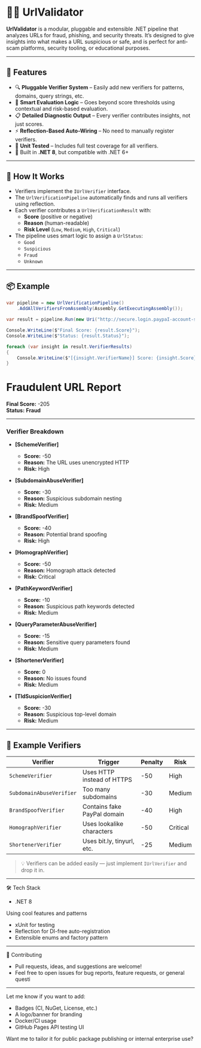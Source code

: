 # 🕵️‍♂️ UrlValidator

**UrlValidator** is a modular, pluggable and extensible .NET pipeline that analyzes URLs for fraud, phishing, and security threats. It’s designed to give insights into what makes a URL suspicious or safe, and is perfect for anti-scam platforms, security tooling, or educational purposes.

---

## 🚀 Features

- 🔍 **Pluggable Verifier System** – Easily add new verifiers for patterns, domains, query strings, etc.
- 🧠 **Smart Evaluation Logic** – Goes beyond score thresholds using contextual and risk-based evaluation.
- 📋 **Detailed Diagnostic Output** – Every verifier contributes insights, not just scores.
- ⚡ **Reflection-Based Auto-Wiring** – No need to manually register verifiers.
- 🧪 **Unit Tested** – Includes full test coverage for all verifiers.
- 🧰 Built in **.NET 8**, but compatible with .NET 6+

---

## 🧠 How It Works

- Verifiers implement the `IUrlVerifier` interface.
- The `UrlVerificationPipeline` automatically finds and runs all verifiers using reflection.
- Each verifier contributes a `UrlVerificationResult` with:
  - **Score** (positive or negative)
  - **Reason** (human-readable)
  - **Risk Level** (`Low`, `Medium`, `High`, `Critical`)
- The pipeline uses smart logic to assign a `UrlStatus`:
  - `Good`
  - `Suspicious`
  - `Fraud`
  - `Unknown`

---

## 📦 Example

```csharp
var pipeline = new UrlVerificationPipeline()
    .AddAllVerifiersFromAssembly(Assembly.GetExecutingAssembly());

var result = pipeline.Run(new Uri("http://secure.login.paypaI-account-support.tk:8080/verify.php?auth=password"));

Console.WriteLine($"Final Score: {result.Score}");
Console.WriteLine($"Status: {result.Status}");

foreach (var insight in result.VerifierResults)
{
    Console.WriteLine($"[{insight.VerifierName}] Score: {insight.Score} - {insight.Reason} (Risk: {insight.Risk})");
}
```

# Fraudulent URL Report

**Final Score:** -205  
**Status:** **Fraud**

---

### Verifier Breakdown

- **[SchemeVerifier]**
  - **Score:** -50  
  - **Reason:** The URL uses unencrypted HTTP  
  - **Risk:** High

- **[SubdomainAbuseVerifier]**
  - **Score:** -30  
  - **Reason:** Suspicious subdomain nesting  
  - **Risk:** Medium

- **[BrandSpoofVerifier]**
  - **Score:** -40  
  - **Reason:** Potential brand spoofing  
  - **Risk:** High

- **[HomographVerifier]**
  - **Score:** -50  
  - **Reason:** Homograph attack detected  
  - **Risk:** Critical

- **[PathKeywordVerifier]**
  - **Score:** -10  
  - **Reason:** Suspicious path keywords detected  
  - **Risk:** Medium

- **[QueryParameterAbuseVerifier]**
  - **Score:** -15  
  - **Reason:** Sensitive query parameters found  
  - **Risk:** Medium

- **[ShortenerVerifier]**
  - **Score:** 0  
  - **Reason:** No issues found  
  - **Risk:** Medium

- **[TldSuspicionVerifier]**
  - **Score:** -30  
  - **Reason:** Suspicious top-level domain  
  - **Risk:** Medium


---

## 🔐 Example Verifiers

| Verifier                 | Trigger                                | Penalty | Risk     |
|--------------------------|----------------------------------------|---------|----------|
| `SchemeVerifier`         | Uses HTTP instead of HTTPS             | -50     | High     |
| `SubdomainAbuseVerifier` | Too many subdomains                    | -30     | Medium   |
| `BrandSpoofVerifier`     | Contains fake PayPal domain            | -40     | High     |
| `HomographVerifier`      | Uses lookalike characters              | -50     | Critical |
| `ShortenerVerifier`      | Uses bit.ly, tinyurl, etc.             | -25     | Medium   |

> 💡 Verifiers can be added easily — just implement `IUrlVerifier` and drop it in.

---

🛠 Tech Stack

- .NET 8

Using cool features and patterns
- xUnit for testing
- Reflection for DI-free auto-registration
- Extensible enums and factory pattern

---

🤝 Contributing
* Pull requests, ideas, and suggestions are welcome!
* Feel free to open issues for bug reports, feature requests, or general questi

---
Let me know if you want to add:
- Badges (CI, NuGet, License, etc.)
- A logo/banner for branding
- Docker/CI usage
- GitHub Pages API testing UI

Want me to tailor it for public package publishing or internal enterprise use?
